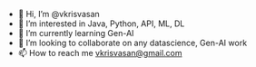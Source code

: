 - 👋 Hi, I’m @vkrisvasan
- 👀 I’m interested in Java, Python, API, ML, DL
- 🌱 I’m currently learning Gen-AI
- 💞️ I’m looking to collaborate on any datascience, Gen-AI work
- 📫 How to reach me vkrisvasan@gmail.com

<!---
vkrisvasan/vkrisvasan is a ✨ special ✨ repository because its `README.md` (this file) appears on your GitHub profile.
You can click the Preview link to take a look at your changes.
--->
